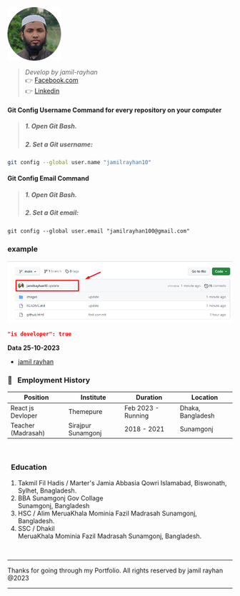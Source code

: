 ![jamil rayhan](/images/jamil.png)

> _Develop by jamil-rayhan_ <br />
> 👉 [Facebook.com](https://www.facebook.com/jamil.rayhan100) <br />
> 👉 [Linkedin](https://www.linkedin.com/in/jamilrayhan10/) <br />

#### Git Config Username Command for every repository on your computer

> ##### 1. Open Git Bash.
>
> ##### 2. Set a Git username:

```bash
git config --global user.name "jamilrayhan10"
```

#### Git Config Email Command

> ##### 1. Open Git Bash.
>
> ##### 2. Set a Git email:

```
git config --global user.email "jamilrayhan100@gmail.com"
```

### example

![user-name](/images/github-usernam-light.png)

```json
"is developer": true
```

**Data 25-10-2023**

- [jamil rayhan](https://www.facebook.com/jamil.rayhan100)

### 💼 &nbsp; Employment History

| Position           | Institute          | Duration           | Location          |
| ------------------ | ------------------ | ------------------ | ----------------- |
| React js Devloper  | Themepure          | Feb 2023 - Running | Dhaka, Bangladesh |
| Teacher (Madrasah) | Sirajpur Sunamgonj | 2018 - 2021        | Sunamgonj         |

<br />

###  &nbsp; Education

1. Takmil Fil Hadis / Marter's
   Jamia Abbasia Qowri Islamabad, Biswonath, Sylhet, Bnagladesh.
2. BBA Sunamgonj Gov Collage  
   Sunamgonj, Bangladesh
3. HSC / Alim
   MeruaKhala Mominia Fazil Madrasah
   Sunamgonj, Bangladesh.
4. SSC / Dhakil  
   MeruaKhala Mominia Fazil Madrasah
   Sunamgonj, Bangladesh.

<br />

---

Thanks for going through my Portfolio.
All rights reserved by jamil rayhan @2023

---

